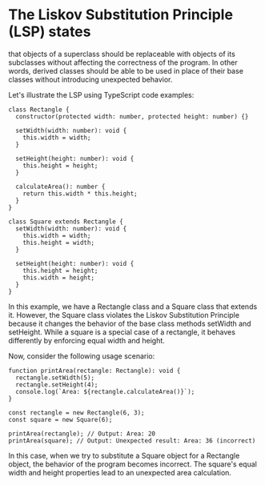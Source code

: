 # The Liskov Substitution Principle (LSP) states

 that objects of a superclass should be replaceable with objects of its subclasses without affecting the correctness of the program. In other words, derived classes should be able to be used in place of their base classes without introducing unexpected behavior.

Let's illustrate the LSP using TypeScript code examples:

```
class Rectangle {
  constructor(protected width: number, protected height: number) {}

  setWidth(width: number): void {
    this.width = width;
  }

  setHeight(height: number): void {
    this.height = height;
  }

  calculateArea(): number {
    return this.width * this.height;
  }
}

class Square extends Rectangle {
  setWidth(width: number): void {
    this.width = width;
    this.height = width;
  }

  setHeight(height: number): void {
    this.height = height;
    this.width = height;
  }
}

```

In this example, we have a Rectangle class and a Square class that extends it. However, the Square class violates the Liskov Substitution Principle because it changes the behavior of the base class methods setWidth and setHeight. While a square is a special case of a rectangle, it behaves differently by enforcing equal width and height.

Now, consider the following usage scenario:

```
function printArea(rectangle: Rectangle): void {
  rectangle.setWidth(5);
  rectangle.setHeight(4);
  console.log(`Area: ${rectangle.calculateArea()}`);
}

const rectangle = new Rectangle(6, 3);
const square = new Square(6);

printArea(rectangle); // Output: Area: 20
printArea(square); // Output: Unexpected result: Area: 36 (incorrect)

```

In this case, when we try to substitute a Square object for a Rectangle object, the behavior of the program becomes incorrect. The square's equal width and height properties lead to an unexpected area calculation.
